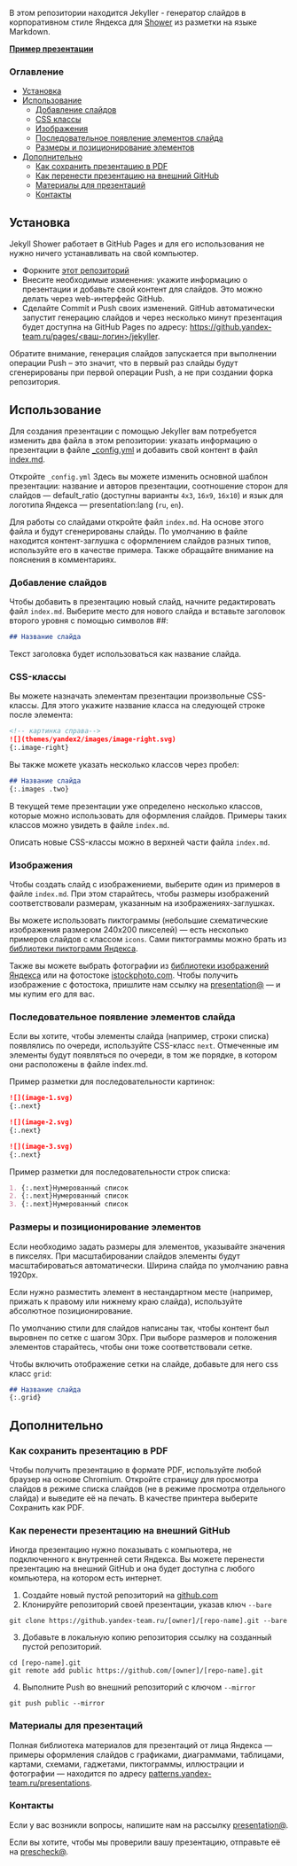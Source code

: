 В этом репозитории находится Jekyller - генератор слайдов в корпоративном стиле Яндекса для [Shower](https://github.com/shower/shower) из разметки на языке Markdown.

**[Пример презентации](https://github.yandex-team.ru/pages/presentation/jekyller/)**

### Оглавление

- [Установка](#Установка)
- [Использование](#Использование)
  - [Добавление слайдов](#Добавление-слайдов)
  - [CSS классы](#css-классы)
  - [Изображения](#Изображения)
  - [Последовательное появление элементов слайда](#Последовательное-появление-элементов-слайда)
  - [Размеры и позиционирование элементов](#Размеры-и-позиционирование-элементов)
- [Дополнительно](#Дополнительно)
  - [Как сохранить презентацию в PDF](#Как-сохранить-презентацию-в-pdf)
  - [Как перенести презентацию на внешний GitHub](#Как-перенести-презентацию-на-внешний-github)
  - [Материалы для презентаций](#Материалы-для-презентаций)
  - [Контакты](#Контакты)

## Установка

Jekyll Shower работает в GitHub Pages и для его использования не нужно ничего устанавливать на свой компьютер.

-  Форкните [этот репозиторий](https://github.yandex-team.ru/presentation/jekyller)
-  Внесите необходимые изменения: укажите информацию о презентации и добавьте свой контент для слайдов. Это можно делать через web-интерфейс GitHub.
-  Сделайте Commit и Push своих изменений. GitHub автоматически запустит генерацию слайдов и через несколько минут презентация будет доступна на GitHub Pages по адресу: [https://github.yandex-team.ru/pages/<ваш-логин>/jekyller](https://github.yandex-team.ru/pages/presentation/jekyller).

Обратите внимание, генерация слайдов запускается при выполнении операции Push – это значит, что в первый раз слайды будут сгенерированы при первой операции Push, а не при создании форка репозитория.

## Использование
Для создания презентации с помощью Jekyller вам потребуется изменить два файла в этом репозитории: указать информацию о презентации в файле [_config.yml](_config.yml) и добавить свой контент в файл [index.md](index.md).

Откройте `_config.yml` Здесь вы можете изменить основной шаблон презентации: название и авторов презентации, соотношение сторон для слайдов — default_ratio (доступны варианты `4x3`, `16x9`, `16x10`) и язык для логотипа Яндекса — presentation:lang (`ru`, `en`).

Для работы со слайдами откройте файл `index.md`. На основе этого файла и будут сгенерированы слайды. По умолчанию в файле находится контент-заглушка с оформлением слайдов разных типов, используйте его в качестве примера. Также обращайте внимание на пояснения в комментариях.


### Добавление слайдов

Чтобы добавить в презентацию новый слайд, начните редактировать файл `index.md`. 
Выберите место для нового слайда и вставьте заголовок второго уровня с помощью символов ##: 

```md
## Название слайда
```

Текст заголовка будет использоваться как название слайда.

### CSS-классы

Вы можете назначать элементам презентации произвольные CSS-классы. Для этого укажите название класса на следующей строке после элемента:

```md
<!-- картинка справа-->
![](themes/yandex2/images/image-right.svg)
{:.image-right}
```

Вы также можете указать несколько классов через пробел:

```md
## Название слайда
{:.images .two}
```

В текущей теме презентации уже определено несколько классов, которые можно использовать для оформления слайдов. Примеры таких классов можно увидеть в файле `index.md`. 

Описать новые CSS-классы можно в верхней части файла `index.md`.

### Изображения

Чтобы создать слайд с изображениеми, выберите один из примеров в файле `index.md`. При этом старайтесь, чтобы размеры изображений соответствовали размерам, указанным на изображениях-заглушках.

Вы можете использовать пиктограммы (небольшие схематические изображения размером 240x200 пикселей) — есть несколько примеров слайдов с классом `icons`. Сами пиктограммы можно брать из [библиотеки пиктограмм Яндекса](https://patterns.yandex-team.ru/presentations?typeIn=icons). 

Также вы можете выбрать фотографии из [библиотеки изображений Яндекса](https://patterns.yandex-team.ru/photos) или на фотостоке [istockphoto.com](http://www.istockphoto.com/ru). Чтобы получить изображение с фотостока, пришлите нам ссылку на [presentation@](presentation@yandex-team.ru) — и мы купим его для вас.

### Последовательное появление элементов слайда

Если вы хотите, чтобы элементы слайда (например, строки списка) появлялись по очереди, используйте CSS-класс `next`. Отмеченные им элементы будут появляться по очереди, в том же порядке, в котором они расположены в файле index.md. 

Пример разметки для последовательности картинок:

```md
![](image-1.svg)
{:.next}

![](image-2.svg)
{:.next}

![](image-3.svg)
{:.next}
```

Пример разметки для последовательности строк списка:

```md
1. {:.next}Нумерованный список
2. {:.next}Нумерованный список
3. {:.next}Нумерованный список
```

### Размеры и позиционирование элементов

Если необходимо задать размеры для элементов, указывайте значения в пикселях. При масштабировании слайдов элементы будут масштабироваться автоматически. Ширина слайда по умолчанию равна 1920px.

Если нужно разместить элемент в нестандартном месте (например, прижать к правому или нижнему краю слайда), используйте абсолютное позиционирование. 

По умолчанию стили для слайдов написаны так, чтобы контент был выровнен по сетке с шагом 30px. При выборе размеров и положения элементов старайтесь, чтобы они тоже соответствовали сетке. 

Чтобы включить отображение сетки на слайде, добавьте для него css класс `grid`:

```md
## Название слайда
{:.grid}
```

## Дополнительно

### Как сохранить презентацию в PDF

Чтобы получить презентацию в формате PDF, используйте любой браузер на основе Chromium. Откройте страницу для просмотра слайдов в режиме списка слайдов (не в режиме просмотра отдельного слайда) и выведите её на печать. В качестве принтера выберите Сохранить как PDF.

### Как перенести презентацию на внешний GitHub

Иногда презентацию нужно показывать с компьютера, не подключенного к внутренней сети Яндекса. Вы можете перенести презентацию на внешний GitHub и она будет доступна с любого компьютера, на котором есть интернет.

1. Создайте новый пустой репозиторий на [github.com](https://github.com)
2. Клонируйте репозиторий своей презентации, указав ключ `--bare`
```
git clone https://github.yandex-team.ru/[owner]/[repo-name].git --bare
```
3. Добавьте в локальную копию репозитория ссылку на созданный пустой репозиторий.
```
cd [repo-name].git
git remote add public https://github.com/[owner]/[repo-name].git
```
4. Выполните Push во внешний репозиторий с ключом `--mirror`
```
git push public --mirror
```

### Материалы для презентаций

Полная библиотека материалов для презентаций от лица Яндекса — примеры оформления слайдов с графиками, диаграммами, таблицами, картами, схемами, гаджетами, пиктограммы, иллюстрации и фотографии — находится по адресу [patterns.yandex-team.ru/presentations](https://patterns.yandex-team.ru/presentations).

### Контакты

Если у вас возникли вопросы, напишите нам на рассылку [presentation@](presentation@yandex-team.ru). 

Если вы хотите, чтобы мы проверили вашу презентацию, отправьте её на [prescheck@](prescheck@yandex-team.ru).
